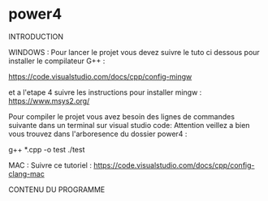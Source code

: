 # power4
INTRODUCTION

WINDOWS : Pour lancer le projet vous devez suivre le tuto ci dessous pour installer le compilateur G++ :

https://code.visualstudio.com/docs/cpp/config-mingw

et a l'etape 4 suivre les instructions pour installer mingw : https://www.msys2.org/

Pour compiler le projet vous avez besoin des lignes de commandes suivante dans un terminal sur visual studio code: Attention veillez a bien vous trouvez dans l'arboresence du dossier power4 :

g++ *.cpp -o test ./test

MAC : Suivre ce tutoriel : https://code.visualstudio.com/docs/cpp/config-clang-mac

CONTENU DU PROGRAMME 
